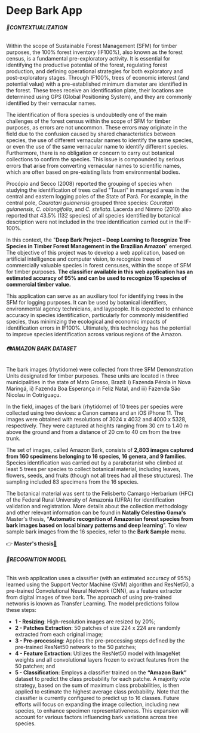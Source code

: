# Deep Bark App

###### 🔎**CONTEXTUALIZATION**

Within the scope of Sustainable Forest Management (SFM) for timber purposes, the 100% forest inventory (IF100%), also known as the forest census, is a fundamental pre-exploratory activity. It is essential for identifying the productive potential of the forest, regulating forest production, and defining operational strategies for both exploratory and post-exploratory stages. Through IF100%, trees of economic interest (and potential value) with a pre-established minimum diameter are identified in the forest. These trees receive an identification plate, their locations are determined using GPS (Global Positioning System), and they are commonly identified by their vernacular names.

The identification of flora species is undoubtedly one of the main challenges of the forest census within the scope of SFM for timber purposes, as errors are not uncommon. These errors may originate in the field due to the confusion caused by shared characteristics between species, the use of different vernacular names to identify the same species, or even the use of the same vernacular name to identify different species. Furthermore, there is no obligation or concern to carry out botanical collections to confirm the species. This issue is compounded by serious errors that arise from converting vernacular names to scientific names, which are often based on pre-existing lists from environmental bodies.

Procópio and Secco (2008) reported the grouping of species when studying the identification of trees called "Tauari" in managed areas in the central and eastern logging poles of the State of Pará. For example, in the central pole, *Couratari guianensis* grouped three species: *Couratari guianensis*, *C. oblongifolia*, and *C. stellata*. Lacerda and Nimmo (2010) also reported that 43.5% (132 species) of all species identified by botanical description were not included in the tree identification carried out in the IF-100%.

In this context, the "**Deep Bark Project – Deep Learning to Recognize Tree Species in Timber Forest Management in the Brazilian Amazon**" emerged. The objective of this project was to develop a web application, based on artificial intelligence and computer vision, to recognize trees of commercially valuable species in forest censuses, within the scope of SFM for timber purposes. **The classifier available in this web application has an estimated accuracy of 95% and can be used to recognize 16 species of commercial timber value.**

This application can serve as an auxiliary tool for identifying trees in the SFM for logging purposes. It can be used by botanical identifiers, environmental agency technicians, and laypeople. It is expected to enhance accuracy in species identification, particularly for commonly misidentified species, thus minimizing the ecological and economic impacts of identification errors in IF100%. Ultimately, this technology has the potential to improve species identification across various regions of the Amazon.

###### 📷**AMAZON BARK DATASET**

The bark images (rhytidome) were collected from three SFM Demonstration Units designated for timber purposes. These units are located in three municipalities in the state of Mato Grosso, Brazil: i) Fazenda Pérola in Nova Maringá, ii) Fazenda Boa Esperança in Feliz Natal, and iii) Fazenda São Nicolau in Cotriguaçu. 

In the field, images of the bark (rhytidome) of 10 trees per species were collected using two devices: a Canon camera and an iOS iPhone 11. The images were obtained with resolutions of 3024 x 4032 and 4000 x 5328, respectively. They were captured at heights ranging from 30 cm to 1.40 m above the ground and from a distance of 20 cm to 40 cm from the tree trunk.

The set of images, called Amazon Bark, consists of **2,803 images captured from 160 specimens belonging to 16 species, 16 genera, and 9 families**. Species identification was carried out by a parabotanist who climbed at least 5 trees per species to collect botanical material, including leaves, flowers, seeds, and fruits (though not all trees had all these structures). The sampling included 83 specimens from the 16 species.

The botanical material was sent to the Felisberto Camargo Herbarium (HFC) of the Federal Rural University of Amazonia (UFRA) for identification validation and registration. More details about the collection methodology and other relevant information can be found in **Natally Celestino Gama's** Master's thesis, “**Automatic recognition of Amazonian forest species from bark images based on local binary patterns and deep learning**”. To view sample bark images from the 16 species, refer to the **Bark Sample** menu.

👉 **Master's thesis**[📓](https://ppgbc.propesp.ufpa.br/ARQUIVOS/dissertacoes/2024/Natally_Celestino_07.06.24.pdf)

###### 🤖**RECOGNITION MODEL**

This web application uses a classifier (with an estimated accuracy of 95%) learned using the Support Vector Machine (SVM) algorithm and ResNet50, a pre-trained Convolutional Neural Network (CNN), as a feature extractor from digital images of tree bark. The approach of using pre-trained networks is known as Transfer Learning. The model predictions follow these steps:
- **1 - Resizing**: High-resolution images are resized by 20%;
- **2 - Patches Extraction**: 50 patches of size 224 x 224 are randomly extracted from each original image;
- **3 - Pre-processing**: Applies the pre-processing steps defined by the pre-trained ResNet50 network to the 50 patches;
- **4 - Feature Extraction**: Utilizes the ResNet50 model with ImageNet weights and all convolutional layers frozen to extract features from the 50 patches; and
- **5 - Classification**: Employs a classifier trained on the **“Amazon Bark”** dataset to predict the class probability for each patche. A majority vote strategy, based on the sum of maximum class probabilities, is then applied to estimate the highest average class probability. Note that the classifier is currently configured to predict up to 16 classes. Future efforts will focus on expanding the image collection, including new species, to enhance specimen representativeness. This expansion will account for various factors influencing bark variations across tree species.